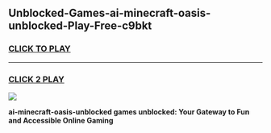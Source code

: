 
## Unblocked-Games-ai-minecraft-oasis-unblocked-Play-Free-c9bkt
<h3>
<a href="https://premium76.site?title=ai-minecraft-oasis-unblocked&ref=21A">CLICK TO PLAY</a></h3>
<hr>

<h3>
<a href="https://premium76.site?title=ai-minecraft-oasis-unblocked&ref=21A">CLICK 2 PLAY</a>
  
</h3>

<a href="https://premium76.site?title=ai-minecraft-oasis-unblocked&ref=21A"><img src="https://clearcache.store/games.png"></a>


**ai-minecraft-oasis-unblocked games unblocked: Your Gateway to Fun and Accessible Online Gaming**
